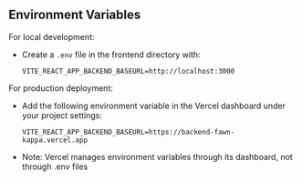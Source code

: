 ## Environment Variables

For local development:

- Create a `.env` file in the frontend directory with:
  ```
  VITE_REACT_APP_BACKEND_BASEURL=http://localhost:3000
  ```

For production deployment:

- Add the following environment variable in the Vercel dashboard under your project settings:
  ```
  VITE_REACT_APP_BACKEND_BASEURL=https://backend-fawn-kappa.vercel.app
  ```
- Note: Vercel manages environment variables through its dashboard, not through .env files
